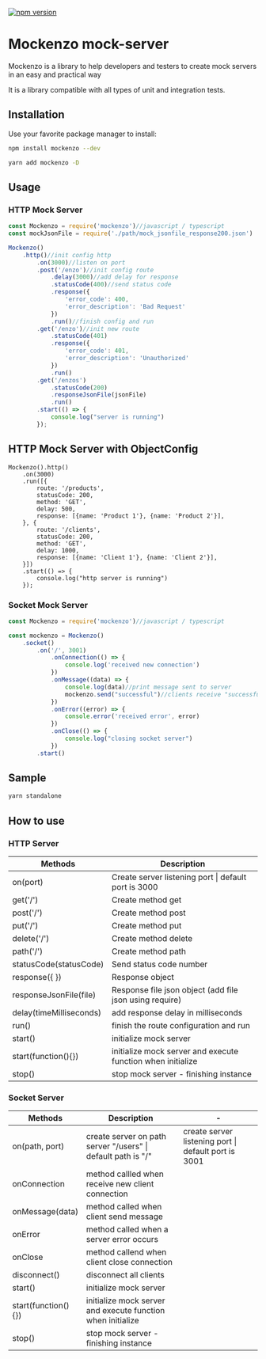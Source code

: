 [![npm version](https://badge.fury.io/js/mockenzo.svg)](https://badge.fury.io/js/mockenzo)

# Mockenzo mock-server

Mockenzo is a library to help developers and testers to create mock servers in an easy and practical way

It is a library compatible with all types of unit and integration tests.

## Installation
Use your favorite package manager to install:

```bash
npm install mockenzo --dev
```

```bash
yarn add mockenzo -D
```

## Usage 


### HTTP Mock Server

````javascript
const Mockenzo = require('mockenzo')//javascript / typescript
const mockJsonFile = require('./path/mock_jsonfile_response200.json')

Mockenzo()
    .http()//init config http
        .on(3000)//listen on port
        .post('/enzo')//init config route
            .delay(3000)//add delay for response
            .statusCode(400)//send status code
            .response({
                'error_code': 400,
                'error_description': 'Bad Request'
            })
            .run()//finish config and run
        .get('/enzo')//init new route
            .statusCode(401)
            .response({
                'error_code': 401,
                'error_description': 'Unauthorized'
            })
            .run()
        .get('/enzos')
            .statusCode(200)
            .responseJsonFile(jsonFile)
            .run()
        .start(() => {
            console.log("server is running")
        });
````

## HTTP Mock Server with ObjectConfig
````
Mockenzo().http()
    .on(3000)
    .run([{
        route: '/products',
        statusCode: 200,
        method: 'GET',
        delay: 500,
        response: [{name: 'Product 1'}, {name: 'Product 2'}],
    }, {
        route: '/clients',
        statusCode: 200,
        method: 'GET',
        delay: 1000,
        response: [{name: 'Client 1'}, {name: 'Client 2'}],
    }])
    .start(() => {
        console.log("http server is running")
    });
````

### Socket Mock Server

````javascript
const Mockenzo = require('mockenzo')//javascript / typescript

const mockenzo = Mockenzo()
    .socket()
        .on('/', 3001)
            .onConnection(() => {
                console.log('received new connection')
            })
            .onMessage((data) => {
                console.log(data)//print message sent to server
                mockenzo.send("successful")//clients receive "successful"
            })
            .onError((error) => {
                console.error('received error', error)
            })
            .onClose(() => {
                console.log("closing socket server")
            })
        .start()
````

## Sample

```bash
yarn standalone
```

## How to use

### HTTP Server
<table>
    <thead>
        <th>
            Methods
        </th>
        <th>
            Description
        </th>
    </thead>
    <tr>
        <td>on(port)</td>
        <td>Create server listening port | default port is 3000</td>
    </tr>
    <tr>
        <td>get('/')</td>
        <td>Create method get</td>
    </tr>
    <tr>
        <td>post('/')</td>
        <td>Create method post</td>
    </tr>
    <tr>
        <td>put('/')</td>
        <td>Create method put</td>
    </tr>
    <tr>
        <td>delete('/')</td>
        <td>Create method delete</td>
    </tr>
    <tr>
        <td>path('/')</td>
        <td>Create method path</td>
    </tr>
    <tr>
        <td>statusCode(statusCode)</td>
        <td>Send status code number</td>
    </tr>
    <tr>
        <td>response({ })</td>
        <td>Response object</td>
    </tr>
    <tr>
        <td>responseJsonFile(file)</td>
        <td>Response file json object (add file json using require)</td>
    </tr>
    <tr>
        <td>delay(timeMilliseconds)</td>
        <td>add response delay in milliseconds</td>
    </tr>
    <tr>
        <td>run()</td>
        <td>finish the route configuration and run</td>
    </tr>
    <tr>
        <td>start()</td>
        <td>initialize mock server</td>
    </tr>
    <tr>
        <td>start(function(){})</td>
        <td>initialize mock server and execute function when initialize</td>
    </tr>
    <tr>
        <td>stop()</td>
        <td>stop mock server - finishing instance</td>
    </tr>
</table>

### Socket Server
<table>
    <thead>
        <th>
            Methods
        </th>
        <th>
            Description
        </th>
        <th>
            -
        </th>
    </thead>
    <tr>
        <td>on(path, port)</td>
        <td>create server on path server "/users" | default path is "/"</td>
        <td>create server listening port | default port is 3001</td>
    </tr>
    <tr>
        <td>onConnection</td>
        <td>method callled when receive new client connection</td>
        <td></td>
    </tr>
    <tr>
        <td>onMessage(data)</td>
        <td>method called when client send message</td>
        <td></td>
    </tr>
    <tr>
        <td>onError</td>
        <td>method called when a server error occurs</td>
        <td></td>
    </tr>
    <tr>
        <td>onClose</td>
        <td>method callend when client close connection</td>
        <td></td>
    </tr>
    <tr>
        <td>disconnect()</td>
        <td>disconnect all clients</td>
        <td></td>
    </tr>
    <tr>
        <td>start()</td>
        <td>initialize mock server</td>
        <td></td>
    </tr>
    <tr>
        <td>start(function(){})</td>
        <td>initialize mock server and execute function when initialize</td>
        <td></td>
    </tr>
    <tr>
        <td>stop()</td>
        <td>stop mock server - finishing instance</td>
        <td></td>
    </tr>
</table>
